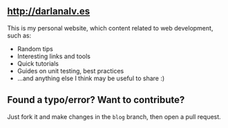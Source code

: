 ## http://darlanalv.es

This is my personal website, which content related to web development, such as:

- Random tips
- Interesting links and tools
- Quick tutorials
- Guides on unit testing, best practices
- ...and anything else I think may be useful to share :)

## Found a typo/error? Want to contribute?

Just fork it and make changes in the `blog` branch, then open a pull request.
